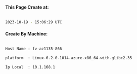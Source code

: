 
   
#### This Page Create at:

```bash

2023-10-19 - 15:06:29 UTC

```

#### Create By Machine:

```bash

Host Name : fv-az1135-866

platform  : Linux-6.2.0-1014-azure-x86_64-with-glibc2.35

Ip Local  : 10.1.168.1

```

